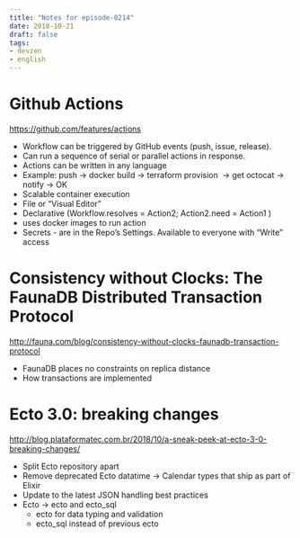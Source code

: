 ```yaml
---
title: "Notes for episode-0214"
date: 2018-10-21
draft: false
tags:
- devzen
- english
---
```


# Github Actions
https://github.com/features/actions

- Workflow can be triggered by GitHub events (push, issue, release).
- Can run a sequence of serial or parallel actions in response.
- Actions can be written in any language
- Example: push -> docker build -> terraform provision                                                      \-> get octocat -> notify -> OK
- Scalable container execution
- File or “Visual Editor”
- Declarative (Workflow.resolves = Action2; Action2.need = Action1 )
- uses docker images to run action
- Secrets - are in the Repo’s Settings. Available to everyone with “Write” access


# Consistency without Clocks: The FaunaDB Distributed Transaction Protocol
http://fauna.com/blog/consistency-without-clocks-faunadb-transaction-protocol

- FaunaDB places no constraints on replica distance
- How transactions are implemented

# Ecto 3.0: breaking changes
http://blog.plataformatec.com.br/2018/10/a-sneak-peek-at-ecto-3-0-breaking-changes/

- Split Ecto repository apart
- Remove deprecated Ecto datatime -> Calendar types that ship as part of Elixir
- Update to the latest JSON handling best practices
- Ecto -> ecto and ecto_sql
    - ecto for data typing and validation
    - ecto_sql instead of previous ecto
